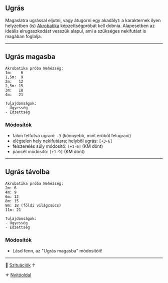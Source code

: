 ## Ugrás

Magaslatra ugrással eljutni, vagy átugorni egy akadályt: a karakternek ilyen helyzetben (is) [Akrobatika](../kepzettsegek.primer.altalanos/akrobatika.md) képzettségpróbát kell dobnia. Alapesetben az ideális elrugaszkodást vesszük alapul, ami a szükséges nekifutást is magában foglalja.

---
## Ugrás magasba

```
Akrobatika próba Nehézség:
1m:    6
1,5m:  9
2m:   12
2,5m: 15
3m:   18
4m:   21

Tulajdonságok:
- Ügyesség
- Edzettség
```

### Módosítók

- falon felfutva ugrani: `-3` (könnyebb, mint erőből felugrani)
- elégtelen hely nekifutásra; helyből ugrás: `[+3-6]`
- felszerelés súly módosító: `[+1-6]` (KM dönt)
- páncél módosító: `[+1-9]` (KM dönt)

---
## Ugrás távolba

```
Akrobatika próba Nehézség:
2m: 6
4m: 9
6m: 12
8m: 15
9m: 18 (földi világcsúcs)
11m: 21

Tulajdonságok:
- Ügyesség
- Edzettség
```

### Módosítók

- Lásd fenn, az "Ugrás magasba" módosítóit!

---

🔗 [Szituációk](../160_szituaciok.md) ↑

⚜️ [Nyitóoldal](../start.md#16-szitu%C3%A1ci%C3%B3k)
